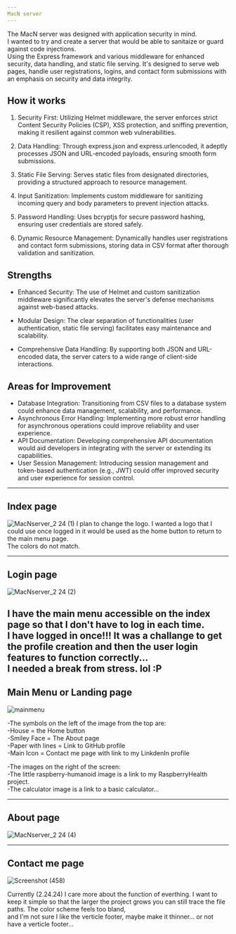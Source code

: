 ```yaml
---
MacN server
---
```

The MacN server was designed with application security in mind.<br>
I wanted to try and create a server that would be able to sanitaize or guard against code injections.<br> Using the Express framework and various middleware for enhanced security, data handling, and static file serving. It's designed to serve web pages, handle user registrations, logins, and contact form submissions with an emphasis on security and data integrity.

## How it works
1. Security First: Utilizing Helmet middleware, the server enforces strict Content Security Policies (CSP), XSS protection, and sniffing prevention, making it resilient against common web vulnerabilities.<br>

2. Data Handling: Through express.json and express.urlencoded, it adeptly processes JSON and URL-encoded payloads, ensuring smooth form submissions.<br>

3. Static File Serving: Serves static files from designated directories, providing a structured approach to resource management.<br>

4. Input Sanitization: Implements custom middleware for sanitizing incoming query and body parameters to prevent injection attacks.<br>

5. Password Handling: Uses bcryptjs for secure password hashing, ensuring user credentials are stored safely.<br>

6. Dynamic Resource Management: Dynamically handles user registrations and contact form submissions, storing data in CSV format after thorough validation and sanitization.<br>

## Strengths
- Enhanced Security: The use of Helmet and custom sanitization middleware significantly elevates the server's defense mechanisms against web-based attacks.<br>

- Modular Design: The clear separation of functionalities (user authentication, static file serving) facilitates easy maintenance and scalability.<br>

- Comprehensive Data Handling: By supporting both JSON and URL-encoded data, the server caters to a wide range of client-side interactions.<br>

## Areas for Improvement
- Database Integration: Transitioning from CSV files to a database system could enhance data management, scalability, and performance.
- Asynchronous Error Handling: Implementing more robust error handling for asynchronous operations could improve reliability and user experience.
- API Documentation: Developing comprehensive API documentation would aid developers in integrating with the server or extending its capabilities.
- User Session Management: Introducing session management and token-based authentication (e.g., JWT) could offer improved security and user experience for session control.




---
Index page
---

![MacNserver_2 24 (1)](https://github.com/TheEvergreenStateCollege/upper-division-cs/assets/129904249/b0afdc18-ebb2-4b10-8bba-1336bab60928)
I plan to change the logo. I wanted a logo that I could use once logged in it would be used as the home button to return to the main menu page.<br>
The colors do not match.

---
Login page
---

![MacNserver_2 24 (2)](https://github.com/TheEvergreenStateCollege/upper-division-cs/assets/129904249/bc73cd91-f735-45a7-8acd-6ef4bbb308b7)

I have the main menu accessible on the index page so that I don't have to log in each time.<br> 
I have logged in once!!! It was a challange to get the profile creation and then the user login features to function correctly...<br> 
I needed a break from stress. lol :P
---
Main Menu or Landing page
---

![mainmenu](https://github.com/TheEvergreenStateCollege/upper-division-cs/assets/129904249/3c9fdbda-c4f7-450c-9893-69c2e09aaa31)


-The symbols on the left of the image from the top are:<br>
-House = the Home button<br>
-Smiley Face = The About page<br>
-Paper with lines = Link to GitHub profile<br>
-Main Icon = Contact me page with link to my LinkdenIn profile<br>

-The images on the right of the screen:<br>
-The little raspberry-humanoid image is a link to my RaspberryHealth project.<br>
-The calculator image is a link to a basic calculator...

---
About page
---

![MacNserver_2 24 (4)](https://github.com/TheEvergreenStateCollege/upper-division-cs/assets/129904249/d4a598e8-78ff-4edb-beaa-d02130fac409)


---
Contact me page
---
![Screenshot (458)](https://github.com/TheEvergreenStateCollege/upper-division-cs/assets/129904249/632d1585-6b89-4d3b-8233-8ea1b5f87468)




Currently (2.24.24) I care more about the function of everthing. I want to keep it simple so that the larger the project grows you can still trace the file paths. The color scheme feels too bland,<br> 
and I'm not sure I like the verticle footer, maybe make it thinner... or not have a verticle footer... 
